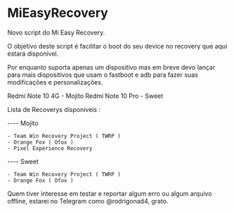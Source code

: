 # MiEasyRecovery

Novo script do Mi Easy Recovery.

O objetivo deste script é facilitar o boot do seu device no recovery que aqui estará disponivel.

Por enquanto suporta apenas um dispositivo mas em breve devo lançar para mais dispositivos que usam o fastboot e adb para fazer suas modificações e personalizações.

Redmi Note 10 4G - Mojito
Redmi Note 10 Pro - Sweet 

Lista de Recoverys disponiveis :

   ---- Mojito

    - Team Win Recovery Project ( TWRP )
    - Orange Fox ( Ofox )
    - Pixel Experience Recovery 
	

   ---- Sweet

    - Team Win Recovery Project ( TWRP )
    - Orange Fox ( Ofox )
	
	
Quem tiver interesse em testar e reportar algum erro ou algum arquivo offline, estarei no Telegram como @rodrigonad4, grato.